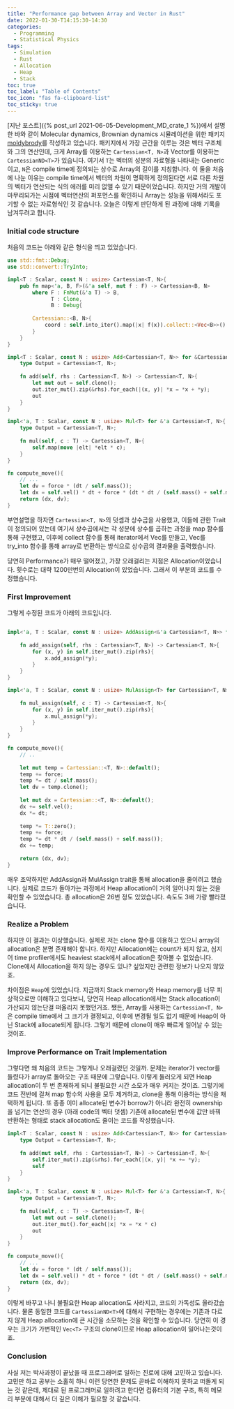 ```yaml
---
title: "Performance gap between Array and Vector in Rust"
date: 2022-01-30-T14:15:30-14:30
categories:
  - Programming
  - Statistical Physics
tags:
  - Simulation
  - Rust
  - Allocation
  - Heap
  - Stack
toc: true
toc_label: "Table of Contents"
toc_icon: "fas fa-clipboard-list"
toc_sticky: true
---
```


[지난 포스트]({% post_url 2021-06-05-Development_MD_crate_1 %})에서 설명한 바와 같이 Molecular dynamics, Brownian dynamics 시뮬레이션을 위한 패키지 [moldybrody]("https://github.com/key262yek/moldybrody")를 작성하고 있습니다. 
패키지에서 가장 근간을 이루는 것은 벡터 구조체와 그의 연산인데, 크게 Array를 이용하는 `Cartessian<T, N>`과 Vector를 이용하는 `CartessianND<T>`가 있습니다. 
여기서 `T`는 벡터의 성분의 자료형을 나타내는 Generic이고, `N`은 compile time에 정의되는 상수로 Array의 길이를 지칭합니다. 
이 둘을 처음에 나눈 이유는 compile time에서 벡터의 차원이 명확하게 정의된다면 서로 다른 차원의 벡터가 연산되는 식의 에러를 미리 없앨 수 있기 때문이었습니다. 
하지만 거의 개발이 마무리되가는 시점에 벡터연산의 퍼포먼스를 확인하니 Array는 성능을 위해서라도 포기할 수 없는 자료형식인 것 같습니다.
오늘은 이렇게 판단하게 된 과정에 대해 기록을 남겨두려고 합니다.

### Initial code structure
처음의 코드는 아래와 같은 형식을 띄고 있었습니다.

```rust
use std::fmt::Debug;
use std::convert::TryInto;

impl<T : Scalar, const N : usize> Cartessian<T, N>{
    pub fn map<'a, B, F>(&'a self, mut f : F) -> Cartessian<B, N>
        where F : FnMut(&'a T) -> B,
              T : Clone,
              B : Debug{
        
        Cartessian::<B, N>{
            coord : self.into_iter().map(|x| f(x)).collect::<Vec<B>>().try_into().unwrap(),
        }
    }
}

impl<T : Scalar, const N : usize> Add<Cartessian<T, N>> for &Cartessian<T, N>{
    type Output = Cartessian<T, N>;
    
    fn add(self, rhs : Cartessian<T, N>) -> Cartessian<T, N>{
        let mut out = self.clone();
        out.iter_mut().zip(&rhs).for_each(|(x, y)| *x = *x + *y);
        out
    }
}

impl<'a, T : Scalar, const N : usize> Mul<T> for &'a Cartessian<T, N>{
    type Output = Cartessian<T, N>;
    
    fn mul(self, c : T) -> Cartessian<T, N>{
        self.map(move |elt| *elt * c);
    }
}

fn compute_move(){
    // ... 
    let dv = force * (dt / self.mass());
    let dx = self.vel() * dt + force * (dt * dt / (self.mass() + self.mass()));
    return (dx, dv);  
}
```

부연설명을 하자면 `Cartessian<T, N>`의 덧셈과 상수곱을 사용했고, 이들에 관한 Trait이 정의되어 있는데 여기서 상수곱에서는 각 성분에 상수를 곱하는 과정을 map 함수를 통해 구현했고, 이후에 collect 함수를 통해 iterator에서 Vec를 만들고, Vec를 try_into 함수를 통해 array로 변환하는 방식으로 상수곱의 결과물을 출력했습니다.
    
당연히 Performance가 매우 떨어졌고, 가장 오래걸리는 지점은 Allocation이었습니다. 횟수로는 대략 1200만번의 Allocation이 있었습니다. 
그래서 이 부분의 코드를 수정했습니다.

### First Improvement

그렇게 수정된 코드가 아래의 코드입니다. 

```rust

impl<'a, T : Scalar, const N : usize> AddAssign<&'a Cartessian<T, N>> for Cartessian<T, N>{
    
    fn add_assign(self, rhs : Cartessian<T, N>) -> Cartessian<T, N>{
        for (x, y) in self.iter_mut().zip(rhs){
            x.add_assign(*y);
        }
    }
}

impl<'a, T : Scalar, const N : usize> MulAssign<T> for Cartessian<T, N>{
    
    fn mul_assign(self, c : T) -> Cartessian<T, N>{
        for (x, y) in self.iter_mut().zip(rhs){
            x.mul_assign(*y);
        }
    }
}

fn compute_move(){
    // ..
    
    let mut temp = Cartessian::<T, N>::default();
    temp += force;
    temp *= dt / self.mass();
    let dv = temp.clone();
    
    let mut dx = Cartessian::<T, N>::default();
    dx += self.vel();
    dx *= dt;
    
    temp *= T::zero();
    temp += force;
    temp *= dt * dt / (self.mass() + self.mass());
    dx += temp;
    
    return (dx, dv);  
}
```

매우 조악하지만 AddAssign과 MulAssign trait을 통해 allocation을 줄이려고 했습니다. 
실제로 코드가 돌아가는 과정에서 Heap allocation이 거의 일어나지 않는 것을 확인할 수 있었습니다.
총 allocation은 26번 정도 있었습니다. 속도도 3배 가량 빨라졌습니다.

### Realize a Problem

하지만 이 결과는 이상했습니다.
실제로 저는 clone 함수를 이용하고 있으니 array의 allocation은 분명 존재해야 합니다.
하지만 Allocation에는 count가 되지 않고, 심지어 time profiler에서도 heaviest stack에서 allocation은 찾아볼 수 없었습니다. 
Clone에서 Allocation을 하지 않는 경우도 있나? 싶었지만 관련한 정보가 나오지 않았죠.

차이점은 `Heap`에 있었습니다.
지금까지 Stack memory와 Heap memory를 너무 피상적으로만 이해하고 있다보니, 당연히 Heap allocation에서는 Stack allocation이 가산되지 않는단걸 떠올리지 못했던거죠.
쨌든, Array를 사용하는 `Cartessian<T, N>`은 compile time에서 그 크기가 결정되고, 이후에 변경될 일도 없기 때문에 Heap이 아닌 Stack에 allocate되게 됩니다. 
그렇기 때문에 clone이 매우 빠르게 일어날 수 있는 것이죠.

### Improve Performance on Trait Implementation

그렇다면 왜 처음의 코드는 그렇게나 오래걸렸던 것일까.
문제는 iterator가 vector를 들렸다가 array로 돌아오는 구조 때문에 그렇습니다. 
이렇게 둘러오게 되면 Heap allocation이 두 번 존재하게 되니 불필요한 시간 소모가 매우 커지는 것이죠.
그렇기에 코드 전반에 걸쳐 map 함수의 사용을 모두 제거하고, clone을 통해 이용하는 방식을 채택하게 됩니다.
또 종종 이미 allocate된 변수가 borrow가 아니라 완전히 ownership을 넘기는 연산의 경우 (아래 code의 벡터 덧셈) 기존에 allocate된 변수에 값만 바꿔 반환하는 형태로 stack allocation도 줄이는 코드를 작성했습니다.

```rust
impl<T : Scalar, const N : usize> Add<Cartessian<T, N>> for Cartessian<T, N>{
    type Output = Cartessian<T, N>;
    
    fn add(mut self, rhs : Cartessian<T, N>) -> Cartessian<T, N>{
        self.iter_mut().zip(&rhs).for_each(|(x, y)| *x += *y);
        self
    }
}

impl<'a, T : Scalar, const N : usize> Mul<T> for &'a Cartessian<T, N>{
    type Output = Cartessian<T, N>;
    
    fn mul(self, c : T) -> Cartessian<T, N>{
        let mut out = self.clone();
        out.iter_mut().for_each(|x| *x = *x * c)
        out
    }
}

fn compute_move(){
    // ... 
    let dv = force * (dt / self.mass());
    let dx = self.vel() * dt + force * (dt * dt / (self.mass() + self.mass()));
    return (dx, dv);  
}
```

이렇게 바꾸고 나니 불필요한 Heap allocation도 사라지고, 코드의 가독성도 올라갔습니다.
물론 동일한 코드를 `CartessianND<T>`에 대해서 구현하는 경우에는 기존과 다르지 않게 Heap allocation에 큰 시간을 소모하는 것을 확인할 수 있습니다.
당연히 이 경우는 크기가 가변적인 `Vec<T>` 구조의 clone이므로 Heap allocation이 일어나는것이죠.

### Conclusion

사실 저는 박사과정이 끝났을 때 프로그래머로 일하는 진로에 대해 고민하고 있습니다.
고민만 하고 공부는 소홀히 하니 이런 당연한 문제도 곧바로 이해하지 못하고 떠돌게 되는 것 같은데, 제대로 된 프로그래머로 일하려고 한다면 컴퓨터의 기본 구조, 특히 메모리 부분에 대해서 더 깊은 이해가 필요할 것 같습니다. 

